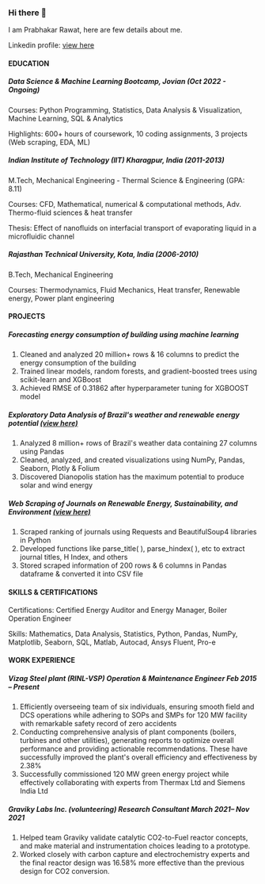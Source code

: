 ### Hi there 👋
I am Prabhakar Rawat, here are few details about me.

Linkedin profile: [view here](https://www.linkedin.com/in/prabhakarrawat/)
#### EDUCATION

##### Data Science & Machine Learning Bootcamp, Jovian	(Oct 2022 - Ongoing)
Courses: Python Programming, Statistics, Data Analysis & Visualization, Machine Learning, SQL & Analytics

Highlights: 600+ hours of coursework, 10 coding assignments, 3 projects (Web scraping, EDA, ML)

##### Indian Institute of Technology (IIT) Kharagpur, India (2011-2013)
M.Tech, Mechanical Engineering - Thermal Science & Engineering (GPA: 8.11)

Courses: CFD, Mathematical, numerical & computational methods, Adv. Thermo-fluid sciences & heat transfer

Thesis: Effect of nanofluids on interfacial transport of evaporating liquid in a microfluidic channel

##### Rajasthan Technical University, Kota, India (2006-2010)
B.Tech, Mechanical Engineering

Courses: Thermodynamics, Fluid Mechanics, Heat transfer, Renewable energy, Power plant engineering

#### PROJECTS
##### Forecasting energy consumption of building using machine learning 
1. Cleaned and analyzed 20 million+ rows & 16 columns to predict the energy consumption of the building
2. Trained linear models, random forests, and gradient-boosted trees using scikit-learn and XGBoost
3.  Achieved RMSE of 0.31862 after hyperparameter tuning for XGBOOST model
##### Exploratory Data Analysis of Brazil's weather and renewable energy potential [(view here)](https://jovian.com/prabhakarrawat/exploratory-data-analysis-of-brazils-weather-and-renewable-energy-potential)
1. Analyzed 8 million+ rows of Brazil's weather data containing 27 columns using Pandas
2. Cleaned, analyzed, and created visualizations using NumPy, Pandas, Seaborn, Plotly & Folium
3. Discovered Dianopolis station has the maximum potential to produce solar and wind energy
##### Web Scraping of Journals on Renewable Energy, Sustainability, and Environment [(view here)](https://jovian.com/prabhakarrawat/webscraping-project)
1. Scraped ranking of journals using Requests and BeautifulSoup4 libraries in Python
2. Developed functions like parse_title( ), parse_hindex( ), etc to extract journal titles, H Index, and others
3. Stored scraped information of 200 rows & 6 columns in Pandas dataframe & converted it into CSV file

#### SKILLS & CERTIFICATIONS
Certifications: Certified Energy Auditor and Energy Manager, Boiler Operation Engineer

Skills: Mathematics, Data Analysis, Statistics, Python, Pandas, NumPy, Matplotlib, Seaborn, SQL, Matlab, 
Autocad, Ansys Fluent, Pro-e

#### WORK EXPERIENCE
##### Vizag Steel plant (RINL-VSP)        Operation & Maintenance Engineer        			    Feb 2015 – Present
1. Efficiently overseeing team of six individuals, ensuring smooth field and DCS operations while adhering
to SOPs and SMPs for 120 MW facility with remarkable safety record of zero accidents
2. Conducting comprehensive analysis of plant components (boilers, turbines and other utilities), generating reports to
optimize overall performance and providing actionable recommendations. These have successfully improved the plant's overall
efficiency and effectiveness by 2.38%
3. Successfully commissioned 120 MW green energy project while effectively collaborating with experts from Thermax Ltd 
and Siemens India Ltd

##### Graviky Labs Inc. (volunteering)		         Research Consultant		          March 2021– Nov 2021
1. Helped team Graviky validate catalytic CO2-to-Fuel reactor concepts, and make material and instrumentation
choices leading to a prototype.
2. Worked closely with carbon capture and electrochemistry experts and the final reactor design was 16.58% more 
effective than the previous design for CO2 conversion.

